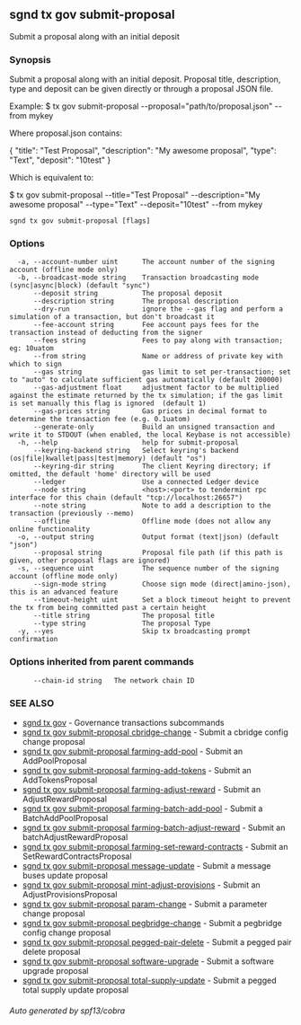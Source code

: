 ## sgnd tx gov submit-proposal

Submit a proposal along with an initial deposit

### Synopsis

Submit a proposal along with an initial deposit.
Proposal title, description, type and deposit can be given directly or through a proposal JSON file.

Example:
$ <appd> tx gov submit-proposal --proposal="path/to/proposal.json" --from mykey

Where proposal.json contains:

{
  "title": "Test Proposal",
  "description": "My awesome proposal",
  "type": "Text",
  "deposit": "10test"
}

Which is equivalent to:

$ <appd> tx gov submit-proposal --title="Test Proposal" --description="My awesome proposal" --type="Text" --deposit="10test" --from mykey

```
sgnd tx gov submit-proposal [flags]
```

### Options

```
  -a, --account-number uint      The account number of the signing account (offline mode only)
  -b, --broadcast-mode string    Transaction broadcasting mode (sync|async|block) (default "sync")
      --deposit string           The proposal deposit
      --description string       The proposal description
      --dry-run                  ignore the --gas flag and perform a simulation of a transaction, but don't broadcast it
      --fee-account string       Fee account pays fees for the transaction instead of deducting from the signer
      --fees string              Fees to pay along with transaction; eg: 10uatom
      --from string              Name or address of private key with which to sign
      --gas string               gas limit to set per-transaction; set to "auto" to calculate sufficient gas automatically (default 200000)
      --gas-adjustment float     adjustment factor to be multiplied against the estimate returned by the tx simulation; if the gas limit is set manually this flag is ignored  (default 1)
      --gas-prices string        Gas prices in decimal format to determine the transaction fee (e.g. 0.1uatom)
      --generate-only            Build an unsigned transaction and write it to STDOUT (when enabled, the local Keybase is not accessible)
  -h, --help                     help for submit-proposal
      --keyring-backend string   Select keyring's backend (os|file|kwallet|pass|test|memory) (default "os")
      --keyring-dir string       The client Keyring directory; if omitted, the default 'home' directory will be used
      --ledger                   Use a connected Ledger device
      --node string              <host>:<port> to tendermint rpc interface for this chain (default "tcp://localhost:26657")
      --note string              Note to add a description to the transaction (previously --memo)
      --offline                  Offline mode (does not allow any online functionality
  -o, --output string            Output format (text|json) (default "json")
      --proposal string          Proposal file path (if this path is given, other proposal flags are ignored)
  -s, --sequence uint            The sequence number of the signing account (offline mode only)
      --sign-mode string         Choose sign mode (direct|amino-json), this is an advanced feature
      --timeout-height uint      Set a block timeout height to prevent the tx from being committed past a certain height
      --title string             The proposal title
      --type string              The proposal Type
  -y, --yes                      Skip tx broadcasting prompt confirmation
```

### Options inherited from parent commands

```
      --chain-id string   The network chain ID
```

### SEE ALSO

* [sgnd tx gov](sgnd_tx_gov.md)	 - Governance transactions subcommands
* [sgnd tx gov submit-proposal cbridge-change](sgnd_tx_gov_submit-proposal_cbridge-change.md)	 - Submit a cbridge config change proposal
* [sgnd tx gov submit-proposal farming-add-pool](sgnd_tx_gov_submit-proposal_farming-add-pool.md)	 - Submit an AddPoolProposal
* [sgnd tx gov submit-proposal farming-add-tokens](sgnd_tx_gov_submit-proposal_farming-add-tokens.md)	 - Submit an AddTokensProposal
* [sgnd tx gov submit-proposal farming-adjust-reward](sgnd_tx_gov_submit-proposal_farming-adjust-reward.md)	 - Submit an AdjustRewardProposal
* [sgnd tx gov submit-proposal farming-batch-add-pool](sgnd_tx_gov_submit-proposal_farming-batch-add-pool.md)	 - Submit a BatchAddPoolProposal
* [sgnd tx gov submit-proposal farming-batch-adjust-reward](sgnd_tx_gov_submit-proposal_farming-batch-adjust-reward.md)	 - Submit an batchAdjustRewardProposal
* [sgnd tx gov submit-proposal farming-set-reward-contracts](sgnd_tx_gov_submit-proposal_farming-set-reward-contracts.md)	 - Submit an SetRewardContractsProposal
* [sgnd tx gov submit-proposal message-update](sgnd_tx_gov_submit-proposal_message-update.md)	 - Submit a message buses update proposal
* [sgnd tx gov submit-proposal mint-adjust-provisions](sgnd_tx_gov_submit-proposal_mint-adjust-provisions.md)	 - Submit an AdjustProvisionsProposal
* [sgnd tx gov submit-proposal param-change](sgnd_tx_gov_submit-proposal_param-change.md)	 - Submit a parameter change proposal
* [sgnd tx gov submit-proposal pegbridge-change](sgnd_tx_gov_submit-proposal_pegbridge-change.md)	 - Submit a pegbridge config change proposal
* [sgnd tx gov submit-proposal pegged-pair-delete](sgnd_tx_gov_submit-proposal_pegged-pair-delete.md)	 - Submit a pegged pair delete proposal
* [sgnd tx gov submit-proposal software-upgrade](sgnd_tx_gov_submit-proposal_software-upgrade.md)	 - Submit a software upgrade proposal
* [sgnd tx gov submit-proposal total-supply-update](sgnd_tx_gov_submit-proposal_total-supply-update.md)	 - Submit a pegged total supply update proposal

###### Auto generated by spf13/cobra
